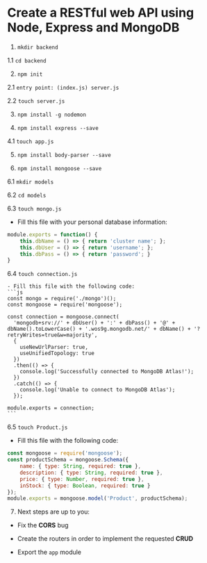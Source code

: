 # Create a RESTful web API using Node, Express and MongoDB

1. ```mkdir backend```

  1.1 ```cd backend```

2. ```npm init```

  2.1 ```entry point: (index.js) server.js```

  2.2 ```touch server.js```

3. ```npm install -g nodemon```

4. ```npm install express --save```

  4.1 ```touch app.js```

5. ```npm install body-parser --save ```

6. ```npm install mongoose --save```

  6.1 ```mkdir models```

  6.2 ```cd models```

  6.3 ```touch mongo.js```

   - Fill this file with your personal database information:
   ```js
   module.exports = function() {
       this.dbName = () => { return 'cluster name'; };
       this.dbUser = () => { return 'username'; };
       this.dbPass = () => { return 'password'; }
   }
   ```

  6.4 ```touch connection.js```

    - Fill this file with the following code:
    ```js
    const mongo = require('./mongo')();
    const mongoose = require('mongoose');

    const connection = mongoose.connect(
      'mongodb+srv://' + dbUser() + ':' + dbPass() + '@' + dbName().toLowerCase() + '.wos9g.mongodb.net/' + dbName() + '?retryWrites=true&w=majority',
      {
        useNewUrlParser: true,
        useUnifiedTopology: true
      })
      .then(() => {
        console.log('Successfully connected to MongoDB Atlas!');
      })
      .catch(() => {
        console.log('Unable to connect to MongoDB Atlas');
      });

    module.exports = connection;
    ```

  6.5 ```touch Product.js```

   - Fill this file with the following code:
   ```js
   const mongoose = require('mongoose');
   const productSchema = mongoose.Schema({
       name: { type: String, required: true },
       description: { type: String, required: true },
       price: { type: Number, required: true },
       inStock: { type: Boolean, required: true }
   });
   module.exports = mongoose.model('Product', productSchema);
   ```

7. Next steps are up to you:

  - Fix the **CORS** bug

  - Create the routers in order to implement the requested **CRUD**

  - Export the ```app``` module
